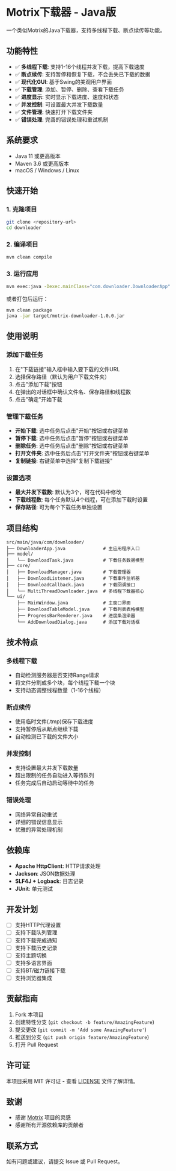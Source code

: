 # Motrix下载器 - Java版

一个类似Motrix的Java下载器，支持多线程下载、断点续传等功能。

## 功能特性

- ✅ **多线程下载**: 支持1-16个线程并发下载，提高下载速度
- ✅ **断点续传**: 支持暂停和恢复下载，不会丢失已下载的数据
- ✅ **现代化GUI**: 基于Swing的美观用户界面
- ✅ **下载管理**: 添加、暂停、删除、查看下载任务
- ✅ **进度显示**: 实时显示下载进度、速度和状态
- ✅ **并发控制**: 可设置最大并发下载数量
- ✅ **文件管理**: 快速打开下载文件夹
- ✅ **错误处理**: 完善的错误处理和重试机制

## 系统要求

- Java 11 或更高版本
- Maven 3.6 或更高版本
- macOS / Windows / Linux

## 快速开始

### 1. 克隆项目

```bash
git clone <repository-url>
cd downloader
```

### 2. 编译项目

```bash
mvn clean compile
```

### 3. 运行应用

```bash
mvn exec:java -Dexec.mainClass="com.downloader.DownloaderApp"
```

或者打包后运行：

```bash
mvn clean package
java -jar target/motrix-downloader-1.0.0.jar
```

## 使用说明

### 添加下载任务

1. 在"下载链接"输入框中输入要下载的文件URL
2. 选择保存路径（默认为用户下载文件夹）
3. 点击"添加下载"按钮
4. 在弹出的对话框中确认文件名、保存路径和线程数
5. 点击"确定"开始下载

### 管理下载任务

- **开始下载**: 选中任务后点击"开始"按钮或右键菜单
- **暂停下载**: 选中任务后点击"暂停"按钮或右键菜单
- **删除任务**: 选中任务后点击"删除"按钮或右键菜单
- **打开文件夹**: 选中任务后点击"打开文件夹"按钮或右键菜单
- **复制链接**: 右键菜单中选择"复制下载链接"

### 设置选项

- **最大并发下载数**: 默认为3个，可在代码中修改
- **下载线程数**: 每个任务默认4个线程，可在添加下载时设置
- **保存路径**: 可为每个下载任务单独设置

## 项目结构

```
src/main/java/com/downloader/
├── DownloaderApp.java              # 主应用程序入口
├── model/
│   └── DownloadTask.java           # 下载任务数据模型
├── core/
│   ├── DownloadManager.java        # 下载管理器
│   ├── DownloadListener.java       # 下载事件监听器
│   ├── DownloadCallback.java       # 下载回调接口
│   └── MultiThreadDownloader.java  # 多线程下载器核心
└── ui/
    ├── MainWindow.java             # 主窗口界面
    ├── DownloadTableModel.java     # 下载列表表格模型
    ├── ProgressBarRenderer.java    # 进度条渲染器
    └── AddDownloadDialog.java      # 添加下载对话框
```

## 技术特点

### 多线程下载

- 自动检测服务器是否支持Range请求
- 将文件分割成多个块，每个线程下载一个块
- 支持动态调整线程数量（1-16个线程）

### 断点续传

- 使用临时文件(.tmp)保存下载进度
- 支持暂停后从断点继续下载
- 自动检测已下载的文件大小

### 并发控制

- 支持设置最大并发下载数量
- 超出限制的任务自动进入等待队列
- 任务完成后自动启动等待中的任务

### 错误处理

- 网络异常自动重试
- 详细的错误信息显示
- 优雅的异常处理机制

## 依赖库

- **Apache HttpClient**: HTTP请求处理
- **Jackson**: JSON数据处理
- **SLF4J + Logback**: 日志记录
- **JUnit**: 单元测试

## 开发计划

- [ ] 支持HTTP代理设置
- [ ] 支持下载队列管理
- [ ] 支持下载完成通知
- [ ] 支持下载历史记录
- [ ] 支持主题切换
- [ ] 支持多语言界面
- [ ] 支持BT/磁力链接下载
- [ ] 支持浏览器集成

## 贡献指南

1. Fork 本项目
2. 创建特性分支 (`git checkout -b feature/AmazingFeature`)
3. 提交更改 (`git commit -m 'Add some AmazingFeature'`)
4. 推送到分支 (`git push origin feature/AmazingFeature`)
5. 打开 Pull Request

## 许可证

本项目采用 MIT 许可证 - 查看 [LICENSE](LICENSE) 文件了解详情。

## 致谢

- 感谢 [Motrix](https://motrix.app/) 项目的灵感
- 感谢所有开源依赖库的贡献者

## 联系方式

如有问题或建议，请提交 Issue 或 Pull Request。